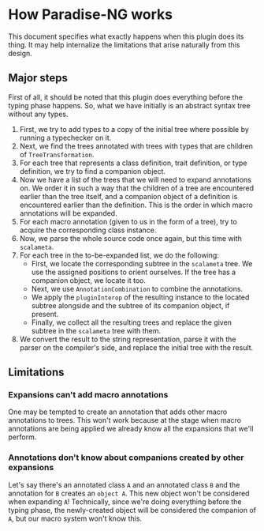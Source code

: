 How Paradise-NG works
=====================

This document specifies what exactly happens when this plugin does its thing. It
may help internalize the limitations that arise naturally from this design.

Major steps
-----------

First of all, it should be noted that this plugin does everything before the
typing phase happens. So, what we have initially is an abstract syntax tree
without any types.

  1. First, we try to add types to a copy of the initial tree where possible by
     running a typechecker on it.
  2. Next, we find the trees annotated with trees with types that are children
     of `TreeTransformation`.
  3. For each tree that represents a class definition, trait definition, or type
     definition, we try to find a companion object.
  4. Now we have a list of the trees that we will need to expand annotations on.
     We order it in such a way that the children of a tree are encountered
     earlier than the tree itself, and a companion object of a definition is
     encountered earlier than the definition. This is the order in which macro
     annotations will be expanded.
  5. For each macro annotation (given to us in the form of a tree), try to
     acquire the corresponding class instance.
  6. Now, we parse the whole source code once again, but this time with
     `scalameta`.
  7. For each tree in the to-be-expanded list, we do the following:
        * First, we locate the corresponding subtree in the `scalameta` tree.
          We use the assigned positions to orient ourselves. If the tree has a
          companion object, we locate it too.
        * Next, we use `AnnotationCombination` to combine the annotations.
        * We apply the `pluginInterop` of the resulting instance to the located
          subtree alongside and the subtree of its companion object, if present.
        * Finally, we collect all the resulting trees and replace the given
          subtree in the `scalameta` tree with them.
  8. We convert the result to the string representation, parse it with the
     parser on the compiler's side, and replace the initial tree with the
     result.

Limitations
-----------

### Expansions can't add macro annotations

One may be tempted to create an annotation that adds other macro annotations to
trees. This won't work because at the stage when macro annotations are being
applied we already know all the expansions that we'll perform.

### Annotations don't know about companions created by other expansions

Let's say there's an annotated class `A` and an annotated class `B` and the
annotation for `B` creates an `object A`. This new object won't be considered
when expanding `A`! Technically, since we're doing everything before the typing
phase, the newly-created object will be considered the companion of `A`, but
our macro system won't know this.
